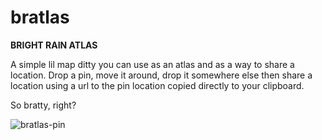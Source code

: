 # bratlas
**BRIGHT RAIN ATLAS**

A simple lil map ditty you can use as an atlas and as a way to share a location. Drop a pin, move it around, drop it somewhere else then share a location using a url to the pin location copied directly to your clipboard.

So bratty, right?

![bratlas-pin](https://user-images.githubusercontent.com/1395985/182721621-1c3cb2fe-6ff0-401b-ab15-6e2793d949a9.svg)
